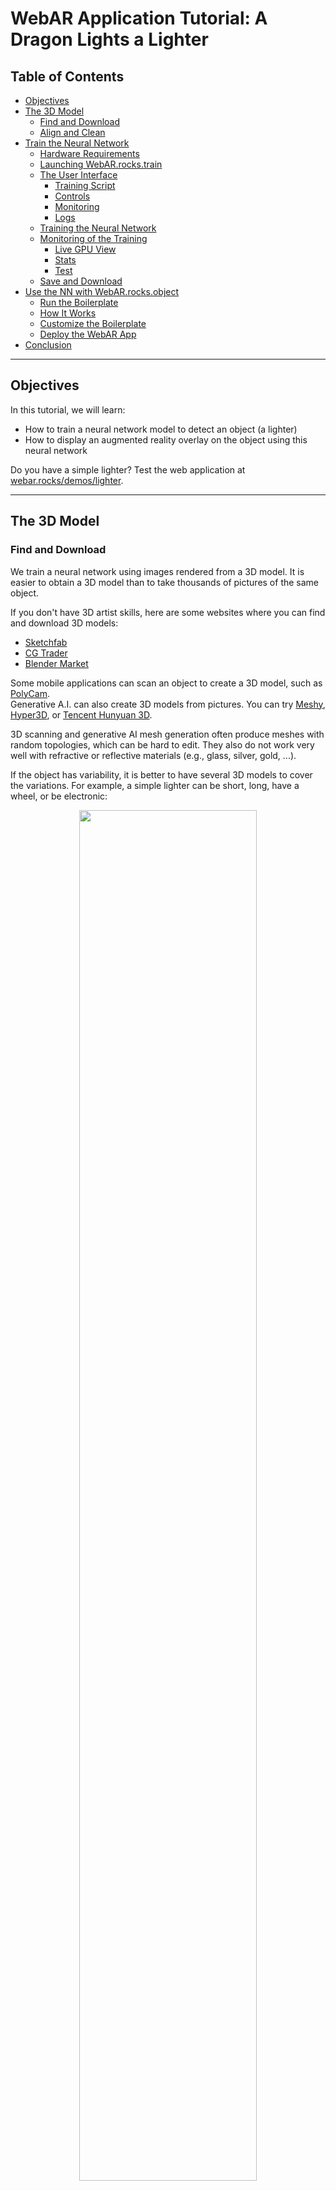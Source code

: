 # WebAR Application Tutorial: A Dragon Lights a Lighter

## Table of Contents

- [Objectives](#objectives)
- [The 3D Model](#the-3d-model)
  - [Find and Download](#find-and-download)
  - [Align and Clean](#align-and-clean)
- [Train the Neural Network](#train-the-neural-network)
  - [Hardware Requirements](#hardware-requirements)
  - [Launching WebAR.rocks.train](#launching-webar-rocks-train)
  - [The User Interface](#the-user-interface)
    - [Training Script](#training-script)
    - [Controls](#controls)
    - [Monitoring](#monitoring)
    - [Logs](#logs)
  - [Training the Neural Network](#training-the-neural-network)
  - [Monitoring of the Training](#monitoring-of-the-training)
    - [Live GPU View](#live-gpu-view)
    - [Stats](#stats)
    - [Test](#test)
  - [Save and Download](#save-and-download)
- [Use the NN with WebAR.rocks.object](#use-the-nn-with-webar-rocks-object)
  - [Run the Boilerplate](#run-the-boilerplate)
  - [How It Works](#how-it-works)
  - [Customize the Boilerplate](#customize-the-boilerplate)
  - [Deploy the WebAR App](#deploy-the-webar-app)
- [Conclusion](#conclusion)

---

## Objectives

In this tutorial, we will learn:

- How to train a neural network model to detect an object (a lighter)
- How to display an augmented reality overlay on the object using this neural network

Do you have a simple lighter? Test the web application at [webar.rocks/demos/lighter](https://webar.rocks/demos/lighter).

---

## The 3D Model

### Find and Download

We train a neural network using images rendered from a 3D model. It is easier to obtain a 3D model than to take thousands of pictures of the same object.

If you don't have 3D artist skills, here are some websites where you can find and download 3D models:

* [Sketchfab](https://sketchfab.com/)
* [CG Trader](https://www.cgtrader.com/)
* [Blender Market](https://blendermarket.com/)

Some mobile applications can scan an object to create a 3D model, such as [PolyCam](https://poly.cam/).  
Generative A.I. can also create 3D models from pictures. You can try [Meshy](https://www.meshy.ai/), [Hyper3D](https://hyper3d.ai/), or [Tencent Hunyuan 3D](https://github.com/Tencent/Hunyuan3D-2).

3D scanning and generative AI mesh generation often produce meshes with random topologies, which can be hard to edit. They also do not work very well with refractive or reflective materials (e.g., glass, silver, gold, ...).

If the object has variability, it is better to have several 3D models to cover the variations. For example, a simple lighter can be short, long, have a wheel, or be electronic:

<p align="center">
  <img src="images/lightersVariability.png" width="75%"/>
</p>

### Align and Clean

Each mesh should have these specifications:

- **Format:** GLB, with textures packed inside.
- **Complexity:** It is best to have fewer than 100,000 polygons; otherwise, training will be slower.
- **Visual Transforms and Blender Modifiers:** These should be applied before exporting the mesh.

We strongly recommend using [Blender](https://www.blender.org/) to check, align, clean, and export your mesh. A downloaded or generated mesh might not be in the correct format or pose.

You can test if your file imports properly here: [ThreeJS GLTF Viewer](https://gltf-viewer.donmccurdy.com/):

<p align="center">
  <img src="images/GLTFViewer.png" width="75%"/>
</p>

The origin and orientation of your mesh should be consistent with the augmented reality anchor origin. If you have multiple meshes, they should share the same scale and pose.

If you name the materials in your mesh consistently, you will be able to use *material tweaker* functions during neural network training. A material tweaker function dynamically changes properties of the material (e.g., color, opacity, reflectivity).

You can download a ZIP file containing the three lighter meshes here: [lighters.zip](models3D/lighters.zip)

---

## Train the Neural Network

**NOTICE: Training a neural network takes time—much like making good wine 🍷.  
For example, the lighter detection neural network `NN_LIGHTER_5.json` was trained for 11 days on an NVIDIA GeForce RTX 2060 GPU, over 1,515,830 minibatches.**

You cannot train a high-quality neural network in just a few hours.  
If you want to speed up the process, you can load a pre-trained neural network and substitute your own training script. However, such a pre-trained model should not be quantized like `NN_LIGHTER_5.json`—you’ll need to train your own from scratch or use the uncompressed version of the neural network `players/webar-rocks-object-boilerplate/src/assets/neuralNets/Object3DLighter_2025-03-10_uncompressed.json`.


### Hardware Requirements

The WebAR.rocks.train user interface is designed for a screen resolution of 1366×768 or higher (1920×1080 - full HD - is even better). Training a neural network takes time (at least a few days), so it is best to use a computer dedicated to this task.

Keep in mind that the GPU runs at (or near) 100% during training. Regular laptops are not designed to have the GPU running at 100% for days. We recommend using either:

- Desktop computers, or
- GPU-oriented cloud instances (e.g., AWS EC2 `g4dn.xlarge` instances are great for this usage).

We also recommend using Nvidia GeForce GPUs with proprietary drivers. WebAR.rocks.train does not implement workarounds like WebAR.rocks.object or other WebAR.rocks computer vision libraries, so it may not work well with low-end GPUs or non-standard drivers.

### Launching WebAR.rocks.train

1. **Clone the repository:**  
   Clone this GitHub repository or download its contents to a local directory.

2. **Start a static web server:**  
   Open your system console and start a static web server from the local directory (assuming Python is installed):

   ```bash
   python -m SimpleHTTPServer
   ```

3. **Open WebAR.rocks.train:**  
   Open your web browser and go to:  
   [http://localhost:8000/trainer.html?code=Object3DLighter_0.js](http://localhost:8000/trainer.html?code=Object3DLighter_0.js)  
   This should launch WebAR.rocks.train with the training script [trainingScripts/Object3DLighter_0.js](../../trainingScripts/Object3DLighter_0.js):

   <p align="center">
     <img src="images/webarRocksTrain.png" width="100%"/>
   </p>

### The User Interface

There are four sections in the interface: **Training Script**, **Controls**, **Monitoring**, and **Logs**. They are all presented in a retro dark style to scare away those addicted to the boring Material Design.

#### Training Script

This is the training script. It will:

- Instantiate the neural network.
- Instantiate an object detection problem from the object detection problem provider.
- Instantiate two image processing pipelines (preprocessing and postprocessing).
- Run the trainer to train the neural network to solve the object detection problem.

You can modify the script dynamically before starting the training; once training has started, changes will not be applied.

The initially loaded training script is specified with the URL parameter `code`. It should reside in the [trainingScripts/](../../trainingScripts/) directory.

#### Controls

- **`START`:** Begin training the neural network.
- **`PAUSE`:** Pause training. Once paused, you can:
  - **`STEP`:** Execute a single training iteration.
  - **`RESUME`:** Resume training.
- **`SAVE`:** Save the current neural network as a JSON file.
- **`OPEN`:** Open a trained neural network to continue training or to start with pre-trained weights.

#### Monitoring

This section displays the progress of the training. We will detail it further below.

#### Logs

View the logs here (there are four levels: `DEBUG`, `INFO`, `WARNING`, and `ERROR`). These logs duplicate information available in the browser's JavaScript console.

### Training the Neural Network

Click the **START** button in the **Controls** section. Once training has begun, click the **PAUSE** button. You can then click the **STEP** button to execute a single training *iteration*.

By *iteration*, we mean that the trainer will process the following cycle 200 times (as specified in the training script with `minibatchSize = 200`):

1. Generate a sample image from the lighter 3D model using THREE.js.
2. Perform a forward pass (feedforward) through the neural network.
3. Perform a backward pass (backpropagation) to compute gradients.
4. Update the network parameters (weights, biases).

Here is a screenshot:

<p align="center">
  <img src="images/trainingStarted.png" width="100%"/>
</p>

### Monitoring of the Training

In this section, we focus on the *Monitoring* area, which consists of three tabs: **Live GPU View**, **Stats**, and **Test**.

#### Live GPU View

This tab is selected by default. The image below is a zoomed-in view of the previous screenshot:

<p align="center">
  <img src="images/liveGPUView.png" width="100%"/>
</p>

You can inspect all the textures used. Everything is stored in textures, including:
- Images generated for training (via THREE.js).
- Neural network parameters (weights, biases, etc.).
- Neural network computations (inputs, deltas, outputs, etc.).

You can select the color channel (RED, GREEN, BLUE, ALPHA) and adjust the display scale and offset to inspect floating-point textures that contain very high or low values.

Perhaps the most important texture is `problem postproc. > output`. This texture is the input to the neural network, so it is crucial to ensure that your object is displayed correctly (i.e., in the proper position and scale).  
Sometimes your object may not be rendered; this is normal because the neural network is used both to detect whether the object is present and to locate it in the detection window. Thus, negative training samples are required.

It is also useful to check whether training has *diverged*. Divergence occurs when special floating-point values such as *NaN* or *Inf* appear and propagate through the neural network. These values will display in red or green instead of in greyscale. If this happens, stop the training and restart with:

- A lower learning rate (`SGDLearningRate`) and lower momentum (`SGDMomentum`).
- A higher L2 decay (`l2Decay`).

#### Stats

This tab displays some useful information:

- **Minibatches Counter:** The number of minibatches processed by the neural network (a minibatch consists of `minibatchSize = 200` cycles).
- **Learning Speed (img/s):** The number of cycles processed per second.
- **Learning Rates:** The learning rates for each layer (it is possible to set different learning rates per layer).
- **Learning Rates Factor:** A factor applied to the learning rates. Initially, this value is `1`, then it gradually tends toward `0`. It follows a first-order system with a period defined in minibatches by the parameter `SGDLearningRatePeriod` in the training script.
- **Best Test:** Every `testMinibatchsInterval` minibatches (as defined in the training script), training is paused and the neural network is tested for `testsCount` iterations. For the object tracking problem provider, two values are provided:
  - **error:** The mean distance between the expected output and the neural network output, averaged over the scalar channels.
  - **detect error:** The percentage of iterations in which the object was not properly detected.
- **Last Test:** The result of the most recent test.

<p align="center">
  <img src="images/statsView.png" width="100%"/>
</p>

#### Test

The error is plotted for each neural network evaluation (i.e., the `Last test` error value from the **Stats** tab). The error is normalized by the first test error value (so the first point is always at the top left of the curve).

The first point is drawn only after the first test, which occurs after `testMinibatchsInterval` minibatches (as defined in the training script).

This view is useful for determining when to stop training—typically when the learning curve plateaus.

<p align="center">
  <img src="images/testView.png" width="100%"/>
</p>

#### Save and Download

Training will take a few days. You can stop it earlier, but the neural network may not be as good. Once the learning curve in the **Test** tab of the **Monitoring** section has plateaued, you can download the neural network. Click the **PAUSE** button, then click the **SAVE** button. This will download the neural network as a JSON file.

---

## Use the NN with WebAR.rocks.object

Now, we want to use our neural network in a real WebAR application. You can use it with WebAR.rocks.object. For your reference, the full GitHub repository is available at [github.com/WebAR-rocks/WebAR.rocks.object](https://github.com/WebAR-rocks/WebAR.rocks.object).

However, you don't need to download or clone the WebAR.rocks.object repository, as we have provided a clean boilerplate in [/players/webar-rocks-object-boilerplate](../../players/webar-rocks-object-boilerplate).

### Run the Boilerplate

The boilerplate uses a robust stack:
- **NodeJS v22**
- **ReactJS**
- **Vite**
- **R3F (React Three Fiber)**

React Three Fiber (R3F) is an excellent library that allows us to use Three.js within the React paradigm while still offering access to lower-level Three.js functions. You can learn more at the [R3F official website](https://r3f.docs.pmnd.rs/).

To run the boilerplate:

1. Open your system console and navigate to [/players/webar-rocks-object-boilerplate](../../players/webar-rocks-object-boilerplate).

2. Check your NodeJS version:
   ```bash
   node -v
   ```
   It should display something like `v22.x.x` or a higher major version. If not, upgrade NodeJS to version 22 (or install it). You can use [Node Version Manager (NVM)](https://github.com/nvm-sh/nvm) and run:
   ```bash
   nvm use 22
   ```

3. Install the packages:
   ```bash
   npm install
   ```

4. Start the development server:
   ```bash
   npm run dev -- --host
   ```

5. Open [https://localhost:5173/](https://localhost:5173/) in your web browser. You should see your camera video feed with an overlay displaying some instructions.

### How It Works

The main component is [src/ARApp.jsx](../../players/webar-rocks-object-boilerplate/src/ARApp.jsx). It imports the neural network model:

```javascript
import NN from './assets/neuralNets/NN_LIGHTER_0.json'
```

And initializes WebAR.rocks.object through a helper:

```javascript
threeHelper.init({
  video: cameraVideoRef.current,
  ARCanvas: canvasComputeRef.current,
  NN,
  // ...
})
```

This helper will:

- Initialize the neural network.
- Control the Three.js camera.
- Update the pose of the follower object (in each frame) according to the tracked object’s pose.

The component is structured (simplified) as follows:

```jsx
<Canvas style={ARCanvasStyle} className={mirrorClass}>
  <ThreeGrabber sizing={sizing} />
  <ObjectFollower label="LIGHTER" threeHelper={threeHelper} isInitialized={isInitialized} />
</Canvas>

{/* Video */}
<video style={cameraVideoStyle} ref={cameraVideoRef} className={mirrorClass}></video>

{/* Canvas used by WebAR.rocks.object for WebGL computations (hidden) */}
<canvas ref={canvasComputeRef} style={{ display: 'none' }} width={512} height={512} />
```

Where:

- The first `<Canvas>` is the R3F canvas. It contains:
  - A non-renderable component, `ThreeGrabber`, which stores the main Three.js elements as a private variable (`_threeFiber`) and allows the WebAR.rocks.object helper to update the Object Follower(s) pose for each frame.
  - An `ObjectFollower` component whose pose and visibility are controlled by the WebAR.rocks.object helper. It tracks the object labeled **LIGHTER**. In the boilerplate, it displays a lime-colored wireframe box.
- The `<video>` element shows the camera video feed. It is mirrored for laptop and desktop users. For mobile users, mirroring is unnecessary since the environment camera is used instead of the front-facing camera.
- A `<canvas>` element is used by WebAR.rocks.object for computations. This canvas is hidden.

### Customize the Boilerplate

We have customized the boilerplate to create a web app where a dragon lights the flame on the lighter. The result can be found in [players/webar-rocks-object-lighter-dragon/](../../players/webar-rocks-object-lighter-dragon/). The main steps to transform the boilerplate into the dragon WebAR app are:

- In the `ObjectFollower` component, replace the unattractive green wireframe box with a composite object that includes:
  - The 3D model of a dragon (animate it and have it move along a path from world coordinates to local coordinates).
  - The flame of the lighter.
  - The flame of the dragon.
- Synchronize the animation in the `ObjectFollower` component using state variables.

If you want to replace the neural network with your own:

- Import your model in the `ARApp` component (e.g., `import NN from '...'`).
- Change the `LIGHTER` label in the `ARApp` component to your own object label (this appears in at least two places).

### Deploy the WebAR App

To deploy the web application on a static HTTPS server, you need to build it first. Run the following command in your system console:

```bash
npm run build
```

This will create the `/dist` directory containing the built application. Transfer the contents of this directory to your HTTPS server using an FTP or SFTP client. Voilà!

---

## Conclusion

In this tutorial, we covered the complete workflow—from the lighter 3D model to the WebAR web application. Each step of this workflow requires skills that we have only briefly touched upon. For further study, here is a list of resources:

- **How Deep Learning Works** (i.e., what is implemented in WebAR.rocks.train):  
  Michael A. Nielsen, *Neural Networks and Deep Learning*  
  [Online book on neuralnetworksanddeeplearning.com](http://neuralnetworksanddeeplearning.com/)

- **How GPU-Accelerated Real-Time Rendering Works** (i.e., what is implemented in Three.js):  
  Akenine-Möller, T., Haines, E., & Hoffman, N. (2018). *Real-Time Rendering*.  
  [Amazon product page](https://www.amazon.com/Real-Time-Rendering-Fourth-Tomas-Akenine-M%25C3%25B6ller/dp/1138627003/?&_encoding=UTF8&tag=jeeliz-20&linkCode=ur2&linkId=70371d580f29a5f250aec74efdcf9e87&camp=1789&creative=9325)

- **Three.js Official Website:**  
  [threejs.org](https://threejs.org/)

- **Interactive Tutorials for Learning WebGL and Three.js:**  
  [WebGL Academy](https://www.webglacademy.com)

- **How to Implement Deep Learning with WebGL:**  
  Xavier Bourry, Kai Sasaki, Christoph Körner, Reiichiro Nakano (2018), *Deep Learning in the Browser*  
  [Amazon product page](https://www.amazon.com/Deep-Learning-Browser-Xavier-Bourry-ebook/dp/B07GNZPP2P)

